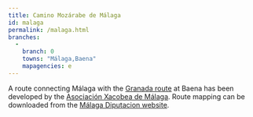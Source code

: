 ```yaml
---
title: Camino Mozárabe de Málaga
id: malaga
permalink: /malaga.html
branches:
  -
    branch: 0
    towns: "Málaga,Baena"
    mapagencies: e
---
```


A route connecting Málaga with the [Granada route][0] at Baena has been developed by the [Asociación Xacobea de Málaga][1]. Route mapping can be downloaded from the [Málaga Diputacion website][2].

[0]: granada.html
[1]: http://www.malagajacobea.org/
[2]: http://www.malaga.es/provincia/rutas/ficha.asp?pag=1